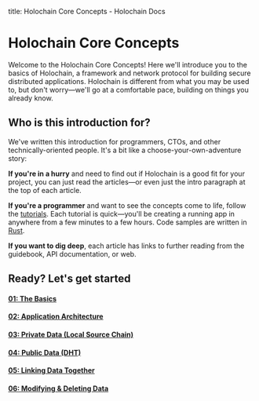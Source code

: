 title: Holochain Core Concepts - Holochain Docs

# Holochain Core Concepts

Welcome to the Holochain Core Concepts! Here we'll introduce you to the basics of Holochain, a framework and network protocol for building secure distributed applications. Holochain is different from what you may be used to, but don't worry&mdash;we'll go at a comfortable pace, building on things you already know.

## Who is this introduction for?

We've written this introduction for programmers, CTOs, and other technically-oriented people. It's a bit like a choose-your-own-adventure story:

**If you're in a hurry** and need to find out if Holochain is a good fit for your project, you can just read the articles&mdash;or even just the intro paragraph at the top of each article.

**If you're a programmer** and want to see the concepts come to life, follow the [tutorials](../tutorials/). Each tutorial is quick&mdash;you'll be creating a running app in anywhere from a few minutes to a few hours. Code samples are written in [Rust](https://www.rust-lang.org/).

**If you want to dig deep**, each article has links to further reading from the guidebook, API documentation, or web.

## Ready? Let's get started

<div class="h-tile-container">
    <div class="h-tile tile-alt tile-concepts">
        <a href="../1_the_basics">
            <h4>01: The Basics</h4>
        </a>
    </div>
    <div class="h-tile tile-alt tile-concepts">
        <a href="../2_application_architecture">
            <h4>02: Application Architecture</h4>
        </a>
    </div>
    <div class="h-tile tile-alt tile-concepts">
        <a href="../1_the_basics">
            <h4>03: Private Data <span>(Local Source Chain)</span></h4>
        </a>
    </div>
    <div class="h-tile tile-alt tile-concepts">
        <a href="../1_the_basics">
            <h4>04: Public Data <span>(DHT)</span></h4>
        </a>
    </div>
    <div class="h-tile tile-alt tile-concepts">
        <a href="../1_the_basics">
            <h4>05: Linking Data Together</h4>
        </a>
    </div>
    <div class="h-tile tile-alt tile-concepts">
        <a href="../1_the_basics">
            <h4>06: Modifying & Deleting Data</h4>
        </a>
    </div>
</div>